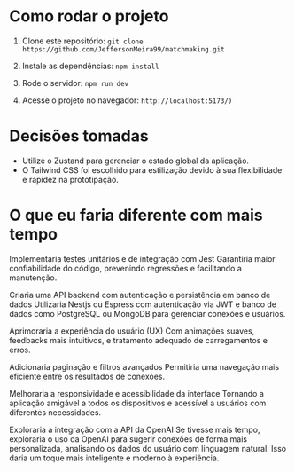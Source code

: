 # Como rodar o projeto

1. Clone este repositório:
   `git clone https://github.com/JeffersonMeira99/matchmaking.git`

2. Instale as dependências:
   `npm install`

3. Rode o servidor:
   `npm run dev`

4. Acesse o projeto no navegador:
   `http://localhost:5173/)`

# Decisões tomadas

- Utilize o Zustand para gerenciar o estado global da aplicação.
- O Tailwind CSS foi escolhido para estilização devido à sua flexibilidade e rapidez na prototipação.

# O que eu faria diferente com mais tempo
Implementaria testes unitários e de integração com Jest
Garantiria maior confiabilidade do código, prevenindo regressões e facilitando a manutenção.

Criaria uma API backend com autenticação e persistência em banco de dados
Utilizaria Nestjs ou Espress com autenticação via JWT e banco de dados como PostgreSQL ou MongoDB para gerenciar conexões e usuários.

Aprimoraria a experiência do usuário (UX)
Com animações suaves, feedbacks mais intuitivos, e tratamento adequado de carregamentos e erros.

Adicionaria paginação e filtros avançados
Permitiria uma navegação mais eficiente entre os resultados de conexões.

Melhoraria a responsividade e acessibilidade da interface
Tornando a aplicação amigável a todos os dispositivos e acessível a usuários com diferentes necessidades.

Exploraria a integração com a API da OpenAI
Se tivesse mais tempo, exploraria o uso da OpenAI para sugerir conexões de forma mais personalizada, analisando os dados do usuário com linguagem natural. Isso daria um toque mais inteligente e moderno à experiência.
